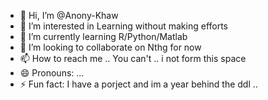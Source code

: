 - 👋 Hi, I’m @Anony-Khaw
- 👀 I’m interested in Learning without making efforts
- 🌱 I’m currently learning R/Python/Matlab
- 💞️ I’m looking to collaborate on Nthg for now
- 📫 How to reach me .. You can't .. i not form this space
- 😄 Pronouns: ...
- ⚡ Fun fact: I have a porject and im a year behind the ddl .. 

<!---
Anony-Khaw/Anony-Khaw is a ✨ special ✨ repository because its `README.md` (this file) appears on your GitHub profile.
You can click the Preview link to take a look at your changes.
--->
